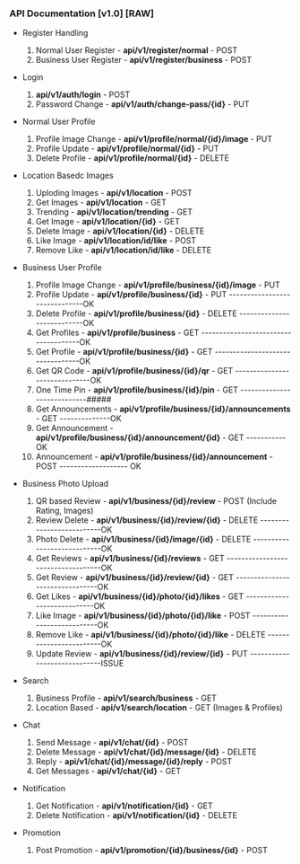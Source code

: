 ### API Documentation [v1.0] [RAW]

- Register Handling

  1. Normal User Register - **api/v1/register/normal** - POST
  2. Business User Register - **api/v1/register/business** - POST

- Login

  1. **api/v1/auth/login** - POST
  2. Password Change - **api/v1/auth/change-pass/{id}** - PUT

- Normal User Profile

  1. Profile Image Change - **api/v1/profile/normal/{id}/image** - PUT
  2. Profile Update - **api/v1/profile/normal/{id}** - PUT
  3. Delete Profile - **api/v1/profile/normal/{id}** - DELETE

- Location Basedc Images

  1. Uploding Images - **api/v1/location** - POST
  2. Get Images - **api/v1/location** - GET
  3. Trending - **api/v1/location/trending** - GET
  4. Get Image - **api/v1/location/{id}** - GET
  5. Delete Image - **api/v1/location/{id}** - DELETE
  6. Like Image - **api/v1/location/id/like** - POST
  7. Remove Like - **api/v1/location/id/like** - DELETE

- Business User Profile

  1. Profile Image Change - **api/v1/profile/business/{id}/image** - PUT
  2. Profile Update - **api/v1/profile/business/{id}** - PUT ------------------------------OK
  3. Delete Profile - **api/v1/profile/business/{id}** - DELETE ---------------------------OK
  4. Get Profiles - **api/v1/profile/business** - GET -------------------------------------OK
  5. Get Profile - **api/v1/profile/business/{id}** - GET ---------------------------------OK
  6. Get QR Code - **api/v1/profile/business/{id}/qr** - GET ------------------------------OK
  7. One Time Pin - **api/v1/profile/business/{id}/pin** - GET ----------------------------#####
  8. Get Announcements - **api/v1/profile/business/{id}/announcements** - GET --------------OK
  9. Get Announcement - **api/v1/profile/business/{id}/announcement/{id}** - GET -----------OK
  10. Announcement - **api/v1/profile/business/{id}/announcement** - POST ------------------- OK

- Business Photo Upload

  1. QR based Review - **api/v1/business/{id}/review** - POST (Include Rating, Images)
  2. Review Delete - **api/v1/business/{id}/review/{id}** - DELETE --------------------------OK
  3. Photo Delete - **api/v1/business/{id}/image/{id}** - DELETE ----------------------------OK
  4. Get Reviews - **api/v1/business/{id}/reviews** - GET -----------------------------------OK
  5. Get Review - **api/v1/business/{id}/review/{id}** - GET --------------------------------OK
  6. Get Likes - **api/v1/business/{id}/photo/{id}/likes** - GET ----------------------------OK
  7. Like Image - **api/v1/business/{id}/photo/{id}/like** - POST ---------------------------OK
  8. Remove Like - **api/v1/business/{id}/photo/{id}/like** - DELETE ------------------------OK
  9. Update Review - **api/v1/business/{id}/review/{id}** - PUT -----------------------------ISSUE

- Search

  1. Business Profile - **api/v1/search/business** - GET
  2. Location Based - **api/v1/search/location** - GET (Images & Profiles)

- Chat
  1. Send Message - **api/v1/chat/{id}** - POST
  2. Delete Message - **api/v1/chat/{id}/message/{id}** - DELETE
  3. Reply - **api/v1/chat/{id}/message/{id}/reply** - POST
  4. Get Messages - **api/v1/chat/{id}** - GET
- Notification

  1. Get Notification - **api/v1/notification/{id}** - GET
  2. Delete Notification - **api/v1/notification/{id}** - DELETE

- Promotion
  1. Post Promotion - **api/v1/promotion/{id}/business/{id}** - POST
